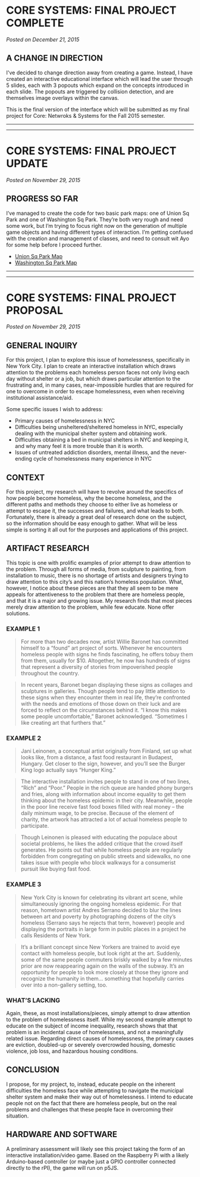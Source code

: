 # CORE SYSTEMS: FINAL PROJECT COMPLETE

*Posted on December 21, 2015*

## A CHANGE IN DIRECTION

I've decided to change direction away from creating a game. Instead, I have created an interactive educational interface which will lead the user through 5 slides, each with 3 popouts which expand on the concepts introduced in each slide. The popouts are triggered by collision detection, and are themselves image overlays within the canvas.

This is the final version of the interface which will be submitted as my final project for Core: Netwroks & Systems for the Fall 2015 semester.

<hr /><hr />

# CORE SYSTEMS: FINAL PROJECT UPDATE

*Posted on November 29, 2015*

## PROGRESS SO FAR

I’ve managed to create the code for two basic park maps: one of Union Sq Park and one of Washington Sq Park. They’re both very rough and need some work, but I’m trying to focus right now on the generation of multiple game objects and having different types of interaction. I’m getting confused with the creation and management of classes, and need to consult wit Ayo for some help before I proceed further.

- [Union Sq Park Map](https://designerstory.files.wordpress.com/2015/11/screen-shot-2015-11-29-at-9-21-51-pm.png?w=700&h=&crop=1)
- [Washington Sq Park Map](https://designerstory.files.wordpress.com/2015/11/screen-shot-2015-11-29-at-8-27-41-pm.png?w=1200&h=&crop=1)

<hr /><hr />

# CORE SYSTEMS: FINAL PROJECT PROPOSAL

*Posted on November 29, 2015*

## GENERAL INQUIRY

For this project, I plan to explore this issue of homelessness, specifically in New York City. I plan to create an interactive installation which draws attention to the problems each homeless person faces not only living each day without shelter or a job, but which draws particular attention to the frustrating and, in many cases, near-impossible hurdles that are required for one to overcome in order to escape homelessness, even when receiving institutional assistance/aid.

Some specific issues I wish to address:

- Primary causes of homelessness in NYC
- Difficulties being unsheltered/sheltered homeless in NYC, especially dealing with the municipal shelter system and obtaining work.
- Difficulties obtaining a bed in municipal shelters in NYC and keeping it, and why many feel it is more trouble than it is worth.
- Issues of untreated addiction disorders, mental illness, and the never-ending cycle of homelessness many experience in NYC

## CONTEXT

For this project, my research will have to revolve around the specifics of how people become homeless, why the become homeless, and the different paths and methods they choose to either live as homeless or attempt to escape it, the successes and failures, and what leads to both. Fortunately, there is already a great deal of research done on the subject, so the information should be easy enough to gather. What will be less simple is sorting it all out for the purposes and applications of this project.

## ARTIFACT RESEARCH

This topic is one with prolific examples of prior attempt to draw attention to the problem. Through all forms of media, from sculpture to painting, from installation to music, there is no shortage of artists and designers trying to draw attention to this city’s and this nation’s homeless population. What, however, I notice about these pieces are that they all seem to be mere appeals for attentiveness to the problem that there are homeless people, and that it is a major and growing issue. My research finds that most pieces merely draw attention to the problem, while few educate. None offer solutions.

### EXAMPLE 1

>For more than two decades now, artist Willie Baronet has committed himself to a “found” art project of sorts. Whenever he encounters homeless people with signs he finds fascinating, he offers tobuy them from them, usually for $10. Altogether, he now has hundreds of signs that represent a diversity of stories from impoverished people throughout the country.

>In recent years, Baronet began displaying these signs as collages and sculptures in galleries. Though people tend to pay little attention to these signs when they encounter them in real life, they’re confronted with the needs and emotions of those down on their luck and are forced to reflect on the circumstances behind it. “I know this makes some people uncomfortable,” Baronet acknowledged. “Sometimes I like creating art that furthers that.”

### EXAMPLE 2

>Jani Leinonen, a conceptual artist originally from Finland, set up what looks like, from a distance, a fast food restaurant in Budapest, Hungary. Get closer to the sign, however, and you’ll see the Burger King logo actually says “Hunger King.”

>The interactive installation invites people to stand in one of two lines, “Rich” and “Poor.” People in the rich queue are handed phony burgers and fries, along with information about income equality to get them thinking about the homeless epidemic in their city. Meanwhile, people in the poor line receive fast food boxes filled with real money – the daily minimum wage, to be precise. Because of the element of charity, the artwork has attracted a lot of actual homeless people to participate.

>Though Leinonen is pleased with educating the populace about societal problems, he likes the added critique that the crowd itself generates. He points out that while homeless people are regularly forbidden from congregating on public streets and sidewalks, no one takes issue with people who block walkways for a consumerist pursuit like buying fast food.

### EXAMPLE 3

>New York City is known for celebrating its vibrant art scene, while simultaneously ignoring the ongoing homeless epidemic. For that reason, hometown artist Andres Serrano decided to blur the lines between art and poverty by photographing dozens of the city’s homeless (Serrano says he rejects that term, however) people and displaying the portraits in large form in public places in a project he calls Residents of New York.

>It’s a brilliant concept since New Yorkers are trained to avoid eye contact with homeless people, but look right at the art. Suddenly, some of the same people commuters briskly walked by a few minutes prior are now reappearing again on the walls of the subway. It’s an opportunity for people to look more closely at those they ignore and recognize the humanity in them… something that hopefully carries over into a non-gallery setting, too.

### WHAT’S LACKING

Again, these, as most installations/pieces, simply attempt to draw attention to the problem of homelessness itself. While my second example attempt to educate on the subject of income inequality, research shows that that problem is an incidental cause of homelessness, and not a meaningfully related issue. Regarding direct causes of homelessness, the primary causes are eviction, doubled-up or severely overcrowded housing, domestic violence, job loss, and hazardous housing conditions.

## CONCLUSION

I propose, for my project, to, instead, educate people on the inherent difficulties the homeless face while attempting to navigate the municipal shelter system and make their way out of homelessness. I intend to educate people not on the fact that there are homeless people, but on the real problems and challenges that these people face in overcoming their situation.

## HARDWARE AND SOFTWARE

A preliminary assessment will likely see this project taking the form of an interactive installation/video game. Based on the Raspberry Pi with a likely Arduino-based controller (or maybe just a GPIO controller connected directly to the rPI), the game will run on p5JS.
